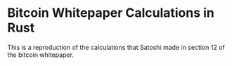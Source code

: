 # Bitcoin Whitepaper Calculations in Rust

This is a reproduction of the calculations that Satoshi made in section 12 of the bitcoin whitepaper.